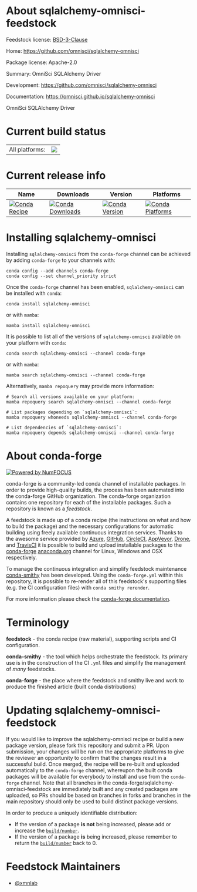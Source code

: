 About sqlalchemy-omnisci-feedstock
==================================

Feedstock license: [BSD-3-Clause](https://github.com/conda-forge/sqlalchemy-omnisci-feedstock/blob/main/LICENSE.txt)

Home: https://github.com/omnisci/sqlalchemy-omnisci

Package license: Apache-2.0

Summary: OmniSci SQLAlchemy Driver

Development: https://github.com/omnisci/sqlalchemy-omnisci

Documentation: https://omnisci.github.io/sqlalchemy-omnisci

OmniSci SQLAlchemy Driver


Current build status
====================


<table><tr><td>All platforms:</td>
    <td>
      <a href="https://dev.azure.com/conda-forge/feedstock-builds/_build/latest?definitionId=13797&branchName=main">
        <img src="https://dev.azure.com/conda-forge/feedstock-builds/_apis/build/status/sqlalchemy-omnisci-feedstock?branchName=main">
      </a>
    </td>
  </tr>
</table>

Current release info
====================

| Name | Downloads | Version | Platforms |
| --- | --- | --- | --- |
| [![Conda Recipe](https://img.shields.io/badge/recipe-sqlalchemy--omnisci-green.svg)](https://anaconda.org/conda-forge/sqlalchemy-omnisci) | [![Conda Downloads](https://img.shields.io/conda/dn/conda-forge/sqlalchemy-omnisci.svg)](https://anaconda.org/conda-forge/sqlalchemy-omnisci) | [![Conda Version](https://img.shields.io/conda/vn/conda-forge/sqlalchemy-omnisci.svg)](https://anaconda.org/conda-forge/sqlalchemy-omnisci) | [![Conda Platforms](https://img.shields.io/conda/pn/conda-forge/sqlalchemy-omnisci.svg)](https://anaconda.org/conda-forge/sqlalchemy-omnisci) |

Installing sqlalchemy-omnisci
=============================

Installing `sqlalchemy-omnisci` from the `conda-forge` channel can be achieved by adding `conda-forge` to your channels with:

```
conda config --add channels conda-forge
conda config --set channel_priority strict
```

Once the `conda-forge` channel has been enabled, `sqlalchemy-omnisci` can be installed with `conda`:

```
conda install sqlalchemy-omnisci
```

or with `mamba`:

```
mamba install sqlalchemy-omnisci
```

It is possible to list all of the versions of `sqlalchemy-omnisci` available on your platform with `conda`:

```
conda search sqlalchemy-omnisci --channel conda-forge
```

or with `mamba`:

```
mamba search sqlalchemy-omnisci --channel conda-forge
```

Alternatively, `mamba repoquery` may provide more information:

```
# Search all versions available on your platform:
mamba repoquery search sqlalchemy-omnisci --channel conda-forge

# List packages depending on `sqlalchemy-omnisci`:
mamba repoquery whoneeds sqlalchemy-omnisci --channel conda-forge

# List dependencies of `sqlalchemy-omnisci`:
mamba repoquery depends sqlalchemy-omnisci --channel conda-forge
```


About conda-forge
=================

[![Powered by
NumFOCUS](https://img.shields.io/badge/powered%20by-NumFOCUS-orange.svg?style=flat&colorA=E1523D&colorB=007D8A)](https://numfocus.org)

conda-forge is a community-led conda channel of installable packages.
In order to provide high-quality builds, the process has been automated into the
conda-forge GitHub organization. The conda-forge organization contains one repository
for each of the installable packages. Such a repository is known as a *feedstock*.

A feedstock is made up of a conda recipe (the instructions on what and how to build
the package) and the necessary configurations for automatic building using freely
available continuous integration services. Thanks to the awesome service provided by
[Azure](https://azure.microsoft.com/en-us/services/devops/), [GitHub](https://github.com/),
[CircleCI](https://circleci.com/), [AppVeyor](https://www.appveyor.com/),
[Drone](https://cloud.drone.io/welcome), and [TravisCI](https://travis-ci.com/)
it is possible to build and upload installable packages to the
[conda-forge](https://anaconda.org/conda-forge) [anaconda.org](https://anaconda.org/)
channel for Linux, Windows and OSX respectively.

To manage the continuous integration and simplify feedstock maintenance
[conda-smithy](https://github.com/conda-forge/conda-smithy) has been developed.
Using the ``conda-forge.yml`` within this repository, it is possible to re-render all of
this feedstock's supporting files (e.g. the CI configuration files) with ``conda smithy rerender``.

For more information please check the [conda-forge documentation](https://conda-forge.org/docs/).

Terminology
===========

**feedstock** - the conda recipe (raw material), supporting scripts and CI configuration.

**conda-smithy** - the tool which helps orchestrate the feedstock.
                   Its primary use is in the construction of the CI ``.yml`` files
                   and simplify the management of *many* feedstocks.

**conda-forge** - the place where the feedstock and smithy live and work to
                  produce the finished article (built conda distributions)


Updating sqlalchemy-omnisci-feedstock
=====================================

If you would like to improve the sqlalchemy-omnisci recipe or build a new
package version, please fork this repository and submit a PR. Upon submission,
your changes will be run on the appropriate platforms to give the reviewer an
opportunity to confirm that the changes result in a successful build. Once
merged, the recipe will be re-built and uploaded automatically to the
`conda-forge` channel, whereupon the built conda packages will be available for
everybody to install and use from the `conda-forge` channel.
Note that all branches in the conda-forge/sqlalchemy-omnisci-feedstock are
immediately built and any created packages are uploaded, so PRs should be based
on branches in forks and branches in the main repository should only be used to
build distinct package versions.

In order to produce a uniquely identifiable distribution:
 * If the version of a package **is not** being increased, please add or increase
   the [``build/number``](https://docs.conda.io/projects/conda-build/en/latest/resources/define-metadata.html#build-number-and-string).
 * If the version of a package **is** being increased, please remember to return
   the [``build/number``](https://docs.conda.io/projects/conda-build/en/latest/resources/define-metadata.html#build-number-and-string)
   back to 0.

Feedstock Maintainers
=====================

* [@xmnlab](https://github.com/xmnlab/)

